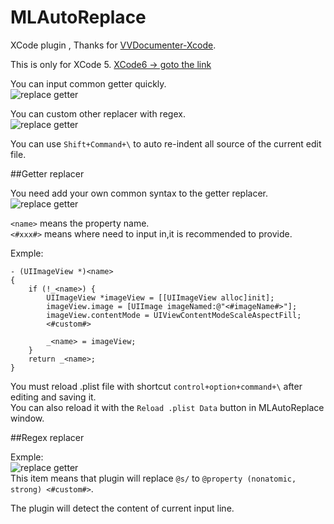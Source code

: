MLAutoReplace
=============

XCode plugin , Thanks for [VVDocumenter-Xcode](https://github.com/onevcat/VVDocumenter-Xcode).  

This is only for XCode 5. [XCode6 -> goto the link](https://github.com/molon/MLAutoReplace_XCode6)

You can input common getter quickly.  
![replace getter](https://raw.githubusercontent.com/molon/MLAutoReplace/master/replaceGetter.gif)  

You can custom other replacer with regex.  
![replace getter](https://raw.githubusercontent.com/molon/MLAutoReplace/master/replaceOther.gif)  

You can use `Shift+Command+\` to auto re-indent all source of the current edit file.  

##Getter replacer

You need add your own common syntax to the getter replacer.  
![replace getter](https://raw.githubusercontent.com/molon/MLAutoReplace/master/addReplaceGetter.gif)  

`<name>` means the property name.  
`<#xxx#>` means where need to input in,it is recommended to provide.  

Exmple:

```
- (UIImageView *)<name>
{
    if (!_<name>) {
		UIImageView *imageView = [[UIImageView alloc]init];
        imageView.image = [UIImage imageNamed:@"<#imageName#>"];
        imageView.contentMode = UIViewContentModeScaleAspectFill;
        <#custom#>

        _<name> = imageView;
    }
    return _<name>;
}
```  
  
You must reload .plist file with shortcut `control+option+command+\` after editing and saving it.   
You can also reload it with the `Reload .plist Data` button in MLAutoReplace window.   

##Regex replacer

Exmple:  
![replace getter](https://raw.githubusercontent.com/molon/MLAutoReplace/master/regex.png)  
This item means that plugin will replace `@s/` to `@property (nonatomic, strong) <#custom#>`.  


The plugin will detect the content of current input line.  


